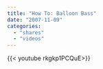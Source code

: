 ```yaml
---
title: "How To: Balloon Bass"
date: "2007-11-09"
categories:
  - "shares"
  - "videos"
---
```


<div style="width: 70vw;">{{< youtube rkgkp1PCQuE>}}</div>
